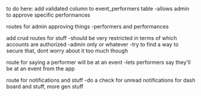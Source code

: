 to do here:
  add validated column to event_performers table
      -allows admin to approve specific performances

  routes for admin approving things
      -performers and performances

  add crud routes for stuff
      -should be very restricted in terms of which accounts are authorized
        -admin only or whatever
            -try to find a way to secure that, dont worry about it too much though
            
  route for saying a performer will be at an event
      -lets performers say they'll be at an event from the app

  route for notifications and stuff
      -do a check for unread notifications for dash board and stuff, more gen stuff
